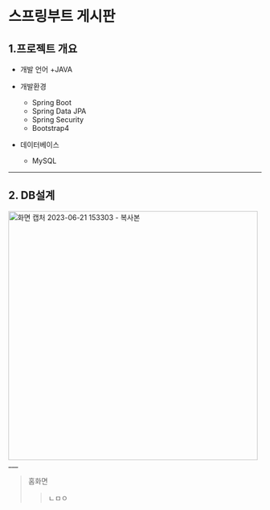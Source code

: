 # 스프링부트 게시판


## 1.프로젝트 개요
+ 개발 언어 
  +JAVA

+ 개발환경
  + Spring Boot
  + Spring Data JPA
  + Spring Security
  + Bootstrap4

+ 데이터베이스
  + MySQL
___
## 2. DB설계
<img width="496" alt="화면 캡처 2023-06-21 153303 - 복사본" src="https://github.com/Baecc/b/assets/116665998/6fd60f09-fea9-4c06-aca9-4988861a1d5e">
___




> 홈화면
>>  ㄴㅁㅇ

